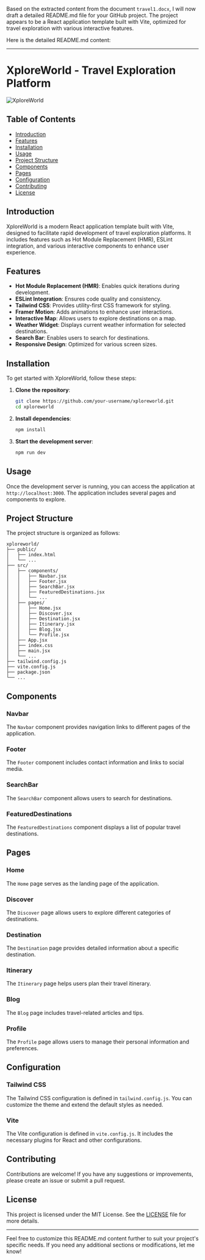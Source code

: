 Based on the extracted content from the document `travel1.docx`, I will now draft a detailed README.md file for your GitHub project. The project appears to be a React application template built with Vite, optimized for travel exploration with various interactive features.

Here is the detailed README.md content:

---

# XploreWorld - Travel Exploration Platform

![XploreWorld](https://upload.wikimedia.org/wikipedia/commons/thumb/d/df/Ayodhya_Ram_Mandir_Inauguration_Day_Picture.jpg/450px-Ayodhya_Ram_Mandir_Inauguration_Day_Picture.jpg)

## Table of Contents

- [Introduction](#introduction)
- [Features](#features)
- [Installation](#installation)
- [Usage](#usage)
- [Project Structure](#project-structure)
- [Components](#components)
- [Pages](#pages)
- [Configuration](#configuration)
- [Contributing](#contributing)
- [License](#license)

## Introduction

XploreWorld is a modern React application template built with Vite, designed to facilitate rapid development of travel exploration platforms. It includes features such as Hot Module Replacement (HMR), ESLint integration, and various interactive components to enhance user experience.

## Features

- **Hot Module Replacement (HMR)**: Enables quick iterations during development.
- **ESLint Integration**: Ensures code quality and consistency.
- **Tailwind CSS**: Provides utility-first CSS framework for styling.
- **Framer Motion**: Adds animations to enhance user interactions.
- **Interactive Map**: Allows users to explore destinations on a map.
- **Weather Widget**: Displays current weather information for selected destinations.
- **Search Bar**: Enables users to search for destinations.
- **Responsive Design**: Optimized for various screen sizes.

## Installation

To get started with XploreWorld, follow these steps:

1. **Clone the repository**:
    ```bash
    git clone https://github.com/your-username/xploreworld.git
    cd xploreworld
    ```

2. **Install dependencies**:
    ```bash
    npm install
    ```

3. **Start the development server**:
    ```bash
    npm run dev
    ```

## Usage

Once the development server is running, you can access the application at `http://localhost:3000`. The application includes several pages and components to explore.

## Project Structure

The project structure is organized as follows:

```
xploreworld/
├── public/
│   ├── index.html
│   └── ...
├── src/
│   ├── components/
│   │   ├── Navbar.jsx
│   │   ├── Footer.jsx
│   │   ├── SearchBar.jsx
│   │   ├── FeaturedDestinations.jsx
│   │   └── ...
│   ├── pages/
│   │   ├── Home.jsx
│   │   ├── Discover.jsx
│   │   ├── Destination.jsx
│   │   ├── Itinerary.jsx
│   │   ├── Blog.jsx
│   │   └── Profile.jsx
│   ├── App.jsx
│   ├── index.css
│   ├── main.jsx
│   └── ...
├── tailwind.config.js
├── vite.config.js
├── package.json
└── ...
```

## Components

### Navbar

The `Navbar` component provides navigation links to different pages of the application.

### Footer

The `Footer` component includes contact information and links to social media.

### SearchBar

The `SearchBar` component allows users to search for destinations.

### FeaturedDestinations

The `FeaturedDestinations` component displays a list of popular travel destinations.

## Pages

### Home

The `Home` page serves as the landing page of the application.

### Discover

The `Discover` page allows users to explore different categories of destinations.

### Destination

The `Destination` page provides detailed information about a specific destination.

### Itinerary

The `Itinerary` page helps users plan their travel itinerary.

### Blog

The `Blog` page includes travel-related articles and tips.

### Profile

The `Profile` page allows users to manage their personal information and preferences.

## Configuration

### Tailwind CSS

The Tailwind CSS configuration is defined in `tailwind.config.js`. You can customize the theme and extend the default styles as needed.

### Vite

The Vite configuration is defined in `vite.config.js`. It includes the necessary plugins for React and other configurations.

## Contributing

Contributions are welcome! If you have any suggestions or improvements, please create an issue or submit a pull request.

## License

This project is licensed under the MIT License. See the [LICENSE](LICENSE) file for more details.

---

Feel free to customize this README.md content further to suit your project's specific needs. If you need any additional sections or modifications, let me know!

